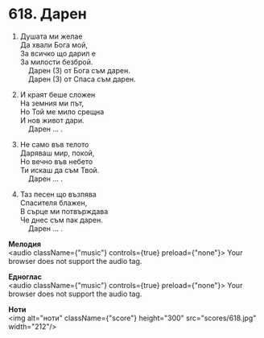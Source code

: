 # 618. Дарен  

1. Душата ми желае  
Да хвали Бога мой,  
За всичко що дарил е  
За милости безброй.  
    Дарен (3) от Бога съм дарен.  
    Дарен (3) от Спаса съм дарен.  

2. И краят беше сложен  
На земния ми път,  
Но Той ме мило срещна  
И нов живот дари.  
    Дарен ... .  

3. Не само във телото  
Даряваш мир, покой,  
Но вечно във небето  
Ти искаш да съм Твой.  
    Дарен ... .  

4. Таз песен що възпява  
Спасителя блажен,  
В сърце ми потвърждава  
Че днес съм пак дарен.  
    Дарен ... .  

__Мелодия__  
<audio className={"music"} controls={true} preload={"none"}><source src="mp3/618.mp3" type="audio/mpeg"/>
Your browser does not support the audio tag.
</audio>  

__Едноглас__  
<audio className={"music"} controls={true} preload={"none"}><source src="transp/618.mp3" type="audio/mpeg"/>
Your browser does not support the audio tag.
</audio>  

__Ноти__  
<img alt="ноти" className={"score"} height="300" src="scores/618.jpg" width="212"/>

